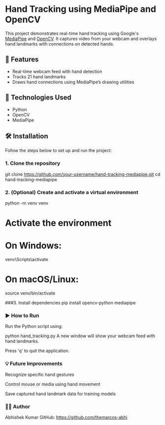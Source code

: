# Hand Tracking using MediaPipe and OpenCV

This project demonstrates real-time hand tracking using Google's [MediaPipe](https://google.github.io/mediapipe/) and [OpenCV](https://opencv.org/). It captures video from your webcam and overlays hand landmarks with connections on detected hands.

## 📸 Features

- Real-time webcam feed with hand detection
- Tracks 21 hand landmarks
- Draws hand connections using MediaPipe’s drawing utilities

## 🔧 Technologies Used

- Python
- OpenCV
- MediaPipe

## 🛠️ Installation

Follow the steps below to set up and run the project:

### 1. Clone the repository


git clone https://github.com/your-username/hand-tracking-mediapipe.git
cd hand-tracking-mediapipe

### 2. (Optional) Create and activate a virtual environment


python -m venv venv
# Activate the environment
# On Windows:
venv\Scripts\activate
# On macOS/Linux: 
source venv/bin/activate


###3. Install dependencies
pip install opencv-python mediapipe


### ▶️ How to Run
Run the Python script using:

python hand_tracking.py
A new window will show your webcam feed with hand landmarks.

Press 'q' to quit the application.


### 💡 Future Improvements
Recognize specific hand gestures 

Control mouse or media using hand movement

Save captured hand landmark data for training models

### 👨‍💻 Author
Abhishek Kumar
GitHub: https://github.com/themarcos-abhi
